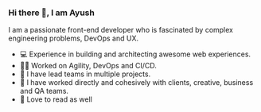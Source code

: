 ### Hi there 👋, I am Ayush


I am a passionate front-end developer who is fascinated by complex engineering problems, DevOps and UX.

* 💻 Experience in building and architecting awesome web experiences.
* 🤸‍♂️ Worked on Agility, DevOps and CI/CD.
* 🦾 I have lead teams in multiple projects.
* 👥 I have worked directly and cohesively with clients, creative, business and QA teams.
* 📖 Love to read as well

<!---
ayukrish/ayukrish is a ✨ special ✨ repository because its `README.md` (this file) appears on your GitHub profile.
You can click the Preview link to take a look at your changes.
--->
